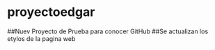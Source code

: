 # proyectoedgar
##Nuev Proyecto de Prueba para conocer GitHub
##Se actualizan los etylos de la pagina web
